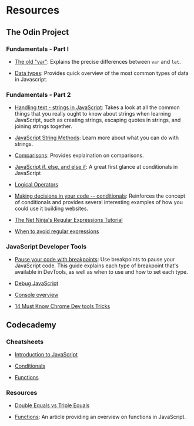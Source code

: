 # Resources

## The Odin Project

### Fundamentals - Part I
- [The old "var"](https://javascript.info/var): Explains the precise differences between 
`var` and `let`.

- [Data types](https://javascript.info/types): Provides quick overview of the most 
common types of data in Javascript.

### Fundamentals - Part 2
- [Handling text - strings in JavaScript](https://developer.mozilla.org/en-US/docs/Learn/JavaScript/First_steps/Strings): Takes a look at all the common things that you really ought to know about strings when 
learning JavaScript, such as creating strings, escaping quotes in strings, and joining 
strings together.

- [JavaScript String Methods](https://www.w3schools.com/js/js_string_methods.asp): Learn more about what you can do with strings.

- [Comparisons](https://javascript.info/comparison): Provides explaination on comparisons.

- [JavaScript if, else, and else if](https://www.w3schools.com/js/js_if_else.asp): A great first glance at conditionals in JavaScript

- [Logical Operators](https://javascript.info/logical-operators)

- [Making decisions in your code -- conditionals](https://developer.mozilla.org/en-US/docs/Learn/JavaScript/Building_blocks/conditionals): Reinforces the concept of conditionals and provides several interesting examples of how you could use it building websites.

- [The Net Ninja's Regular Expressions Tutorial](https://www.youtube.com/playlist?list=PL4cUxeGkcC9g6m_6Sld9Q4jzqdqHd2HiD)

- [When to avoid regular expressions](https://softwareengineering.stackexchange.com/questions/113237/when-you-should-not-use-regular-expressions)

### JavaScript Developer Tools
- [Pause your code with breakpoints](https://developer.chrome.com/docs/devtools/javascript/breakpoints/): Use breakpoints to pause your JavaScript code. This guide explains each type of breakpoint that's available in DevTools, as well as when to use and how to set each type.

- [Debug JavaScript](https://developer.chrome.com/docs/devtools/javascript/#reproduce)

- [Console overview](https://developer.chrome.com/docs/devtools/console/)

- [14 Must Know Chrome Dev tools Tricks](https://www.youtube.com/watch?v=xkzDaKwinA8)


## Codecademy 

### Cheatsheets
- [Introduction to JavaScript](https://www.codecademy.com/learn/introduction-to-javascript/modules/learn-javascript-introduction/cheatsheet)

- [Conditionals](https://www.codecademy.com/learn/introduction-to-javascript/modules/learn-javascript-control-flow/cheatsheet)

- [Functions](https://www.codecademy.com/learn/introduction-to-javascript/modules/learn-javascript-functions/cheatsheet)

### Resources
- [Double Equals vs Triple Equals](https://codeburst.io/javascript-double-equals-vs-triple-equals-61d4ce5a121a)

- [Functions](https://www.codecademy.com/resources/docs/javascript/functions?page_ref=catalog): An article providing an overview on functions in JavaScript.
